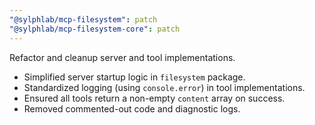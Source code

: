 ```yaml
---
"@sylphlab/mcp-filesystem": patch
"@sylphlab/mcp-filesystem-core": patch
---
```


Refactor and cleanup server and tool implementations.

- Simplified server startup logic in `filesystem` package.
- Standardized logging (using `console.error`) in tool implementations.
- Ensured all tools return a non-empty `content` array on success.
- Removed commented-out code and diagnostic logs.